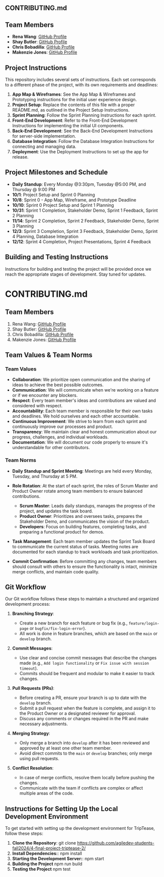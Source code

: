 ## CONTRIBUTING.md
  
## Team Members
- **Rena Wang**: [GitHub Profile](https://github.com/nomegustaexam)
- **Shay Butler**: [GitHub Profile](https://github.com/hawk-2414)
- **Chris Bobadilla**: [GitHub Profile](https://github.com/chrisbobadilla)
- **Makenzie Jones**: [GitHub Profile](https://github.com/m4kenziejones)

## Project Instructions
This repository includes several sets of instructions. Each set corresponds to a different phase of the project, with its own requirements and deadlines:

1. **App Map & Wireframes**: See the App Map & Wireframes and Prototyping instructions for the initial user experience design.
2. **Project Setup**: Replace the contents of this file with a proper README.md, as outlined in the Project Setup Instructions.
3. **Sprint Planning**: Follow the Sprint Planning Instructions for each sprint.
4. **Front-End Development**: Refer to the Front-End Development Instructions for implementing the initial UI components.
5. **Back-End Development**: See the Back-End Development Instructions for server-side implementation.
6. **Database Integration**: Follow the Database Integration Instructions for connecting and managing data.
7. **Deployment**: Use the Deployment Instructions to set up the app for release.

## Project Milestones and Schedule
- **Daily Standup**: Every Monday @3:30pm, Tuesday @5:00 PM, and Thursday @ 9:00 PM
- **10/1**: Project Setup and Sprint 0 Planning
- **10/8**: Sprint 0 - App Map, Wireframe, and Prototype Deadline
- **10/10**: Sprint 0 Project Setup and Sprint 1 Planning
- **10/31**: Sprint 1 Completion, Stakeholder Demo, Sprint 1 Feedback, Sprint 2 Planning
- **11/14**: Sprint 2 Completion, Sprint 2 Feedback, Stakeholder Demo, Sprint 3 Planning
- **12/3**: Sprint 3 Completion, Sprint 3 Feedback, Stakeholder Demo, Sprint 4 Planning, Database Integration
- **12/12**: Sprint 4 Completion, Project Presentations, Sprint 4 Feedback

## Building and Testing Instructions
Instructions for building and testing the project will be provided once we reach the appropriate stages of development. Stay tuned for updates.



# CONTRIBUTING.md

## Team Members
1. Rena Wang: [GitHub Profile](https://github.com/nomegustaexam)
2. Shay Butler: [GitHub Profile](https://github.com/hawk-2414)
3. Chris Bobadilla: [GitHub Profile](https://github.com/chrisbobadilla)
4. Makenzie Jones: [GitHub Profile](https://github.com/m4kenziejones)

## Team Values & Team Norms

### Team Values
- **Collaboration**: We prioritize open communication and the sharing of ideas to achieve the best possible outcomes.
- **Communication**: We will communicate when we're working on a feature or if we encounter any blockers.
- **Respect**: Every team member's ideas and contributions are valued and considered with respect.
- **Accountability**: Each team member is responsible for their own tasks and deadlines. We hold ourselves and each other accountable.
- **Continuous Improvement**: We strive to learn from each sprint and continuously improve our processes and product.
- **Transparency**: We maintain clear and honest communication about our progress, challenges, and individual workloads.
- **Documentation**: We will document our code properly to ensure it's understandable for other contributors.


### Team Norms
- **Daily Standup and Sprint Meeting**: Meetings are held every Monday, Tuesday, and Thursday at 5 PM.
- **Role Rotation**: At the start of each sprint, the roles of Scrum Master and Product Owner rotate among team members to ensure balanced contributions.
    - **Scrum Master**: Leads daily standups, manages the progress of the project, and updates the task board.
    - **Product Owner**: Prioritizes and oversees tasks, prepares the Stakeholder Demo, and communicates the vision of the product.
    - **Developers**: Focus on building features, completing tasks, and preparing a functional product for demos.

- **Task Management**: Each team member updates the Sprint Task Board to communicate the current status of tasks. Meeting notes are documented for each standup to track workloads and task prioritization.
- **Commit Confirmation**: Before committing any changes, team members should consult with others to ensure the functionality is intact, minimize merge conflicts, and maintain code quality.

## Git Workflow
Our Git workflow follows these steps to maintain a structured and organized development process:

1. **Branching Strategy**: 
   - Create a new branch for each feature or bug fix (e.g., `feature/login-page` or `bugfix/fix-login-error`).
   - All work is done in feature branches, which are based on the `main` or `develop` branch.

2. **Commit Messages**:
   - Use clear and concise commit messages that describe the changes made (e.g., `Add login functionality` or `Fix issue with session timeout`).
   - Commits should be frequent and modular to make it easier to track changes.

3. **Pull Requests (PRs)**:
   - Before creating a PR, ensure your branch is up to date with the `develop` branch.
   - Submit a pull request when the feature is complete, and assign it to the Product Owner or a designated reviewer for approval.
   - Discuss any comments or changes required in the PR and make necessary adjustments.

4. **Merging Strategy**:
   - Only merge a branch into `develop` after it has been reviewed and approved by at least one other team member.
   - Avoid direct commits to the `main` or `develop` branches; only merge using pull requests.

5. **Conflict Resolution**:
   - In case of merge conflicts, resolve them locally before pushing the changes.
   - Communicate with the team if conflicts are complex or affect multiple areas of the code.

## Instructions for Setting Up the Local Development Environment

To get started with setting up the development environment for TripTease, follow these steps:

1. **Clone the Repository**:
git clone https://github.com/agiledev-students-fall2024/4-final-project-triptease-2/
2.  **Install Dependencies:**:
npm install
3.  **Starting the Development Server:**:
npm start
4. **Building the Project**
npm run build
4. **Testing the Project**
npm test
